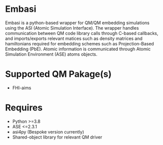 # Embasi

Embasi is a python-based wrapper for QM/QM embedding simulations using the ASI (Atomic Simulation Interface). The wrapper handles communication between QM code library calls through C-based callbacks, and imports/exports relevant matices such as density matrices and hamiltonians required for embedding schemes such as Projection-Based Embedding (PbE). Atomic information is communicated through Atomic Simulation Environment (ASE) atoms objects.

# Supported QM Pakage(s)

- FHI-aims

# Requires

- Python >=3.8
- ASE <=2.3.1
- asi4py (Bespoke version currently)
- Shared-object library for relevant QM driver
